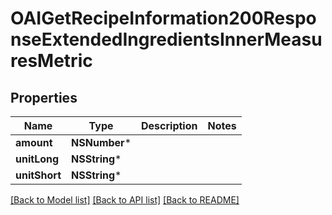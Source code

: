 # OAIGetRecipeInformation200ResponseExtendedIngredientsInnerMeasuresMetric

## Properties
Name | Type | Description | Notes
------------ | ------------- | ------------- | -------------
**amount** | **NSNumber*** |  | 
**unitLong** | **NSString*** |  | 
**unitShort** | **NSString*** |  | 

[[Back to Model list]](../README.md#documentation-for-models) [[Back to API list]](../README.md#documentation-for-api-endpoints) [[Back to README]](../README.md)



